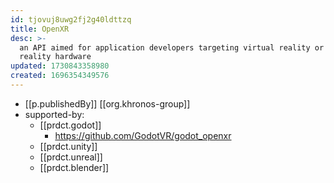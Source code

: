 ```yaml
---
id: tjovuj8uwg2fj2g40ldttzq
title: OpenXR
desc: >-
  an API aimed for application developers targeting virtual reality or augmented
  reality hardware
updated: 1730843358980
created: 1696354349576
---
```


- [[p.publishedBy]] [[org.khronos-group]]
- supported-by:
  - [[prdct.godot]]
    - https://github.com/GodotVR/godot_openxr
  - [[prdct.unity]] 
  - [[prdct.unreal]] 
  - [[prdct.blender]]